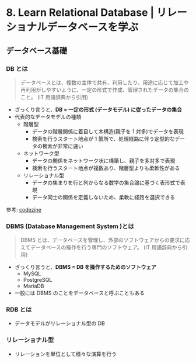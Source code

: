 # 8. Learn Relational Database | リレーショナルデータベースを学ぶ

## データベース基礎

### DB とは

> データベースとは、複数の主体で共有、利用したり、用途に応じて加工や再利用がしやすいように、一定の形式で作成、管理されたデータの集合のこと。 (IT 用語辞典から引用)

- ざっくり言うと、<b>DB = 一定の形式 (データモデル) に従ったデータの集合</b>
- 代表的なデータモデルの種類
  - 階層型
    - データの階層関係に着目して木構造(親子を 1 対多)でデータを表現
    - 検索を行うスタート地点が 1 箇所で、処理経路に伴う定型的なデータの検索が非常に速い
  - ネットワーク型
    - データの関係をネットワーク状に構築し、親子を多対多で表現
    - 検索を行うスタート地点が複数あり、階層型よりも柔軟性がある
  - リレーショナル型
    - データの集まりを行と列からなる数学の集合論に基づく表形式で表現
    - データ同士の関係を定義しないため、柔軟に経路を選択できる

参考: [codezine](https://codezine.jp/article/detail/3261)

### DBMS (Database Management System )とは

> DBMS とは、データベースを管理し、外部のソフトウェアからの要求に応えてデータベースの操作を行う専門のソフトウェア。 (IT 用語辞典から引用)

- ざっくり言うと、<b>DBMS = DB を操作するためのソフトウェア</b>
  - MySQL
  - PostgreSQL
  - MariaDB
- 一般には DBMS のことをデータベースと呼ぶこともある

### RDB とは

- データモデルがリレーショナル型の DB

### リレーショナル型

- リレーションを単位として様々な演算を行う
